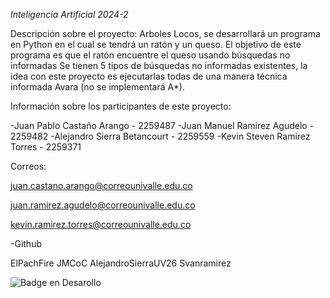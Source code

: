 <em> Inteligencia Artificial 2024-2 </em>

Descripción sobre el proyecto:
Arboles Locos, se desarrollará un programa en Python en el cual se tendrá un ratón y un queso. El objetivo de este programa es que el ratón encuentre el queso usando búsquedas no informadas
Se tienen 5 tipos de búsquedas no informadas existentes, la idea con este proyecto es ejecutarlas todas de una manera técnica informada Avara (no se implementará A*).




Información sobre los participantes de este proyecto:

-Juan Pablo Castaño Arango - 2259487
-Juan Manuel Ramirez Agudelo - 2259482
-Alejandro Sierra Betancourt - 2259559
-Kevin Steven Ramirez Torres - 2259371

Correos:

juan.castano.arango@correounivalle.edu.co

juan.ramirez.agudelo@correounivalle.edu.co

kevin.ramirez.torres@correounivalle.edu.co

-Github

ElPachFire
JMCoC
AlejandroSierraUV26
Svanramirez

![Badge en Desarollo](https://img.shields.io/badge/STATUS-EN%20DESAROLLO-green)
